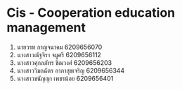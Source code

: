# Cis - Cooperation education management
 1. นายวรท กาญจนาคม 6209656070 
 2. นางสาวณัฐจิรา จมูศรี 6209656112
 3. นางสาวศุกลภัทร ชิณวงศ์ 6209656203
 4. นางสาววิมลฉัตร อาภาสุขเจริญ 6209656344
 5. นางสาวชนัญญา เพชรน้อย 6209656401
